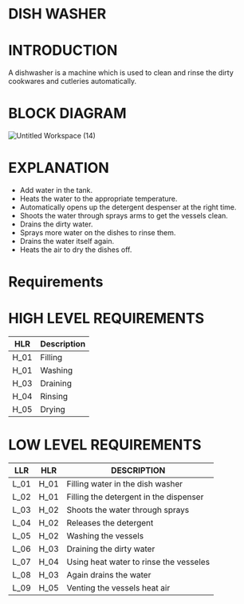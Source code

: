 # DISH WASHER
# INTRODUCTION
   A dishwasher is a machine which is used to clean and rinse the dirty cookwares and cutleries automatically.
# BLOCK DIAGRAM
 ![Untitled Workspace (14)](https://user-images.githubusercontent.com/98879001/154837152-5015c429-baf5-4bad-952e-166badf2e54c.png)


# EXPLANATION
  * Add water in the tank.
  * Heats the water to the appropriate temperature.
  * Automatically opens up the detergent despenser at the right time.
  * Shoots the water through sprays arms to get the vessels clean.
  * Drains the dirty water.
  * Sprays more water on the dishes to rinse them.
  * Drains the water itself again.
  * Heats the air to dry the dishes off.
# Requirements
 # HIGH LEVEL REQUIREMENTS
   | HLR | Description|
   |-----|------------|
   | H_01 | Filling|
   | H_01 | Washing|
   | H_03 | Draining|
   | H_04 | Rinsing|
   | H_05 | Drying|
 # LOW LEVEL REQUIREMENTS
   |LLR |HLR | DESCRIPTION|
   |----|----|------------|
   |L_01|H_01|Filling water in the dish washer|
   |L_02|H_01|Filling the detergent in the dispenser|
   |L_03|H_02|Shoots the water through sprays|
   |L_04|H_02|Releases the detergent|
   |L_05|H_02|Washing the vessels|
   |L_06|H_03|Draining the dirty water|
   |L_07|H_04|Using heat water to rinse the vesseles|
   |L_08|H_03|Again drains the water|
   |L_09|H_05|Venting the vessels heat air |
